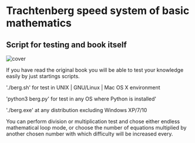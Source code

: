 # Trachtenberg speed system of basic mathematics
## Script for testing and book itself

![cover](https://github.com/vadimfedulov395/trachtenberg-sci/raw/master/cover.png)

If you have read the original book you will be able to test your knowledge easily by just startings scripts.

'./berg.sh' for test in UNIX | GNU/Linux | Mac OS X environment

'python3 berg.py' for test in any OS where Python is installed'

'./berg.exe' at any distribution excluding Windows XP/7/10

You can perform division or multiplication test and chose either endless mathematical loop mode, or choose
the number of equations multiplied by another chosen number with which difficulty will be increased every.
